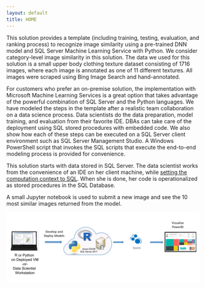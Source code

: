 ```yaml
---
layout: default
title: HOME
---
```



This solution provides a template (including training, testing, evaluation, and ranking process) to recognize image similarity using a pre-trained DNN model and SQL Server Machine Learning Service with Python. We consider category-level image similarity in this solution. The data we used for this solution is a small upper body clothing texture dataset consisting of 1716 images, where each image is annotated as one of 11 different textures. All images were scraped using Bing Image Search and hand-annotated.

For customers who prefer an on-premise solution, the implementation with Microsoft Machine Learning Services is a great option that takes advantage of the powerful combination of SQL Server and the Python languages. We have modeled the steps in the template after a realistic team collaboration on a data science process. Data scientists do the data preparation, model training, and evaluation from their favorite IDE. DBAs can take care of the deployment using SQL stored procedures with embedded code.  We also show how each of these steps can be executed on a SQL Server client environment such as SQL Server Management Studio. A Windows PowerShell script that invokes the SQL scripts that execute the end-to-end modeling process is provided for convenience. 

This solution starts with data stored in SQL Server.  The data scientist works from the convenience of an IDE on her client machine, while <a href="https://msdn.microsoft.com/en-us/library/mt604885.aspx">setting the computation context to SQL</a>.  When she is done, her code is operationalized as stored procedures in the SQL Database.

A small Jupyter notebook is used to submit a new image and see the 10 most similar images returned from the model.

<img src="images/diagram.png">


